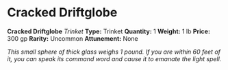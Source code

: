 # Cracked Driftglobe

**Cracked Driftglobe**
_Trinket_
**Type:** Trinket
**Quantity:** 1
**Weight:** 1 lb
**Price:** 300 gp
**Rarity:** Uncommon
**Attunement:** None

*This small sphere of thick glass weighs 1 pound. If you are within 60 feet of it, you can speak its command word and cause it to emanate the light spell.*